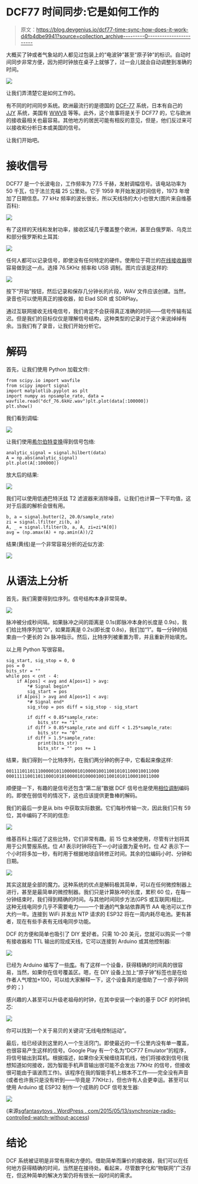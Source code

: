 # DCF77 时间同步:它是如何工作的

> 原文：<https://blog.devgenius.io/dcf77-time-sync-how-does-it-work-d4fb4dbe9941?source=collection_archive---------0----------------------->

大概买了钟或者气象站的人都见过包装上的“电波钟”甚至“原子钟”的标识。自动时间同步非常方便，因为把时钟放在桌子上就够了，过一会儿就会自动调整到准确的时间。

![](img/a0fb72063a9662a198fd0a14b0be0a9a.png)

让我们弄清楚它是如何工作的。

有不同的时间同步系统。欧洲最流行的是德国的 [DCF-77](https://en.wikipedia.org/wiki/DCF77) 系统，日本有自己的 [JJY](https://en.wikipedia.org/wiki/JJY) 系统，美国有 [WWVB](https://en.wikipedia.org/wiki/WWVB) 等等。此外，这个故事将是关于 DCF77 的，它与欧洲的接收最相关也最容易。其他地方的居民可能有相反的意见，但是，他们反过来可以接收和分析日本或美国的信号。

让我们开始吧。

# 接收信号

DCF77 是一个长波电台，工作频率为 77.5 千赫，发射调幅信号。该电站功率为 50 千瓦，位于法兰克福 25 公里处。它于 1959 年开始发送时间信号，1973 年增加了日期信息。77 kHz 频率的波长很长，所以天线场的大小也很大(图片来自维基百科):

![](img/c3835995cfc1011f7c2d1d0fc786517b.png)

有了这样的天线和发射功率，接收区域几乎覆盖整个欧洲，甚至白俄罗斯、乌克兰和部分俄罗斯和土耳其:

![](img/dd41d3c4ba76c6f051bf713890d0def6.png)

任何人都可以记录信号，即使没有任何特定的硬件。使用位于荷兰的[在线接收器](http://websdr.ewi.utwente.nl:8901/)很容易做到这一点。选择 76.5KHz 频率和 USB 调制。图片应该是这样的:

![](img/97d71b0d52935793870f925c388bb36d.png)

按下“开始”按钮，然后记录和保存几分钟长的片段，WAV 文件应该创建。当然，录音也可以使用真正的接收器，如 Elad SDR 或 SDRPlay。

通过互联网接收无线电信号，我们肯定不会获得真正准确的时间——信号传输有延迟。但是我们的目标仅仅是理解信号结构，这种类型的记录对于这个来说绰绰有余。当我们有了录音，让我们开始分析它。

# 解码

首先，让我们使用 Python 加载文件:

```
from scipy.io import wavfile
from scipy import signal
import matplotlib.pyplot as plt
import numpy as npsample_rate, data = wavfile.read("dcf_76.6kHz.wav")plt.plot(data[:100000])
plt.show()
```

我们看到调幅:

![](img/8809c89fbdaa0ca85178c9b50625ad03.png)

让我们使用[希尔伯特变换](https://docs.scipy.org/doc/scipy/reference/generated/scipy.signal.hilbert.html)得到信号包络:

```
analytic_signal = signal.hilbert(data)
A = np.abs(analytic_signal)
plt.plot(A[:100000])
```

放大后的结果:

![](img/2d1df0a9ed25501972e76e111ecc83cd.png)

我们可以使用低通巴特沃兹 T2 滤波器来消除噪音。让我们也计算一下平均值，这对于后面的解析会很有用。

```
b, a = signal.butter(2, 20.0/sample_rate)
zi = signal.lfilter_zi(b, a)
A, _ = signal.lfilter(b, a, A, zi=zi*A[0])
avg = (np.amax(A) + np.amin(A))/2
```

结果(黄线)是一个非常容易分析的近似方波:

![](img/84055184c88cedaa0296f7cf57ccc3e1.png)

# 从语法上分析

首先，我们需要得到位序列。信号结构本身非常简单。

![](img/b01801e4a32c043e53752d3eb57e799c.png)

脉冲被分成秒间隔。如果脉冲之间的距离是 0.1s(即脉冲本身的长度是 0.9s)，我们给比特序列加“0”，如果距离是 0.2s(即长度 0.8s)，我们加“1”。每一分钟的结束由一个更长的 2s 脉冲指示。然后，比特序列被重置为零，并且重新开始填充。

以上用 Python 写很容易。

```
sig_start, sig_stop = 0, 0
pos = 0
bits_str = ""
while pos < cnt - 4:
    if A[pos] < avg and A[pos+1] > avg:
        *# Signal begin*
        sig_start = pos
    if A[pos] > avg and A[pos+1] < avg:
        *# Signal end*
        sig_stop = pos diff = sig_stop - sig_start

        if diff < 0.85*sample_rate:
            bits_str += "1"
        if diff > 0.85*sample_rate and diff < 1.25*sample_rate:
            bits_str += "0"
        if diff > 1.5*sample_rate:
            print(bits_str)
            bits_str = "" pos += 1
```

结果，我们得到一个比特序列，在我们两分钟的例子中，它看起来像这样:

`0011110110111000001011000001010000100110010101100010011000
0001111100110110001010100001010000100110010101100010011000`

顺便提一下，有趣的是信号还包含“第二层”数据 DCF 信号也是使用[相位调制](https://en.wikipedia.org/wiki/DCF77#Phase_modulation)编码的。即使在弱信号的情况下，这也应该提供更鲁棒的解码。

我们的最后一步是从 bits 中获取实际数据。它们每秒传输一次，因此我们只有 59 位，其中编码了不同的信息:

![](img/139a91034181d7527cc7560b8606a4ed.png)

维基百科上描述了这些比特，它们非常有趣。前 15 位未被使用，尽管有计划将其用于公共警报系统。位 *A1* 表示时钟将在下一小时设置为夏令时。位 *A2* 表示下一个小时将多加一秒，有时用于根据地球自转修正时间。其余的位编码小时、分钟和日期。

![](img/5c5ca11c358cafb55c5e790da155079a.png)

其实这就是全部的魔力。这种系统的优点是解码极其简单，可以在任何微控制器上进行，甚至是最简单的微控制器。我们只是计算脉冲的长度，累积 60 位，在每一分钟结束时，我们得到精确的时间。与其他时间同步方法(GPS 或互联网)相比，这种无线电同步几乎不需要电力——一个普通的气象站依靠两节 AA 电池可以工作大约一年。连接到 WiFi 并发出 NTP 请求的 ESP32 将在一周内耗尽电池。更有甚者，现在有些手表有无线电同步功能。

DCF 的方便和简单也吸引了 DIY 爱好者。只需 10-20 美元，您就可以购买一个带有接收器和 TTL 输出的现成天线，它可以连接到 Arduino 或其他控制器:

![](img/96fb4bcebddcfd31bcf97113408b6ff9.png)

已经为 Arduino 编写了一些[库](https://github.com/udoklein/dcf77)。有了这样一个设备，获得精确的时间真的很容易，当然，如果你在信号覆盖区。嗯，在 DIY 设备上加上“原子钟”标签也是在给作者人气增加+100，可以给大家解释一下，这个设备真的是借助了一个原子钟同步的；)

感兴趣的人甚至可以升级老祖母的时钟，在其中安装一个新的基于 DCF 的时钟机芯:

![](img/c5886711a1d4751cccffadf06c0c069a.png)

你可以找到一个关于易贝的关键词“无线电控制运动”。

最后，给已经读到这里的人一个生活窍门。即使最近的一千公里内没有单一覆盖，也很容易产生这样的信号。Google Play 有一个名为“DCF77 Emulator”的程序，将信号输出到耳机。根据描述，如果你全天候缠绕耳机线，他们将接收到信号(我想知道如何接收，因为智能手机声音输出很可能不会发出 77KHz 的信号，但接收很可能由于谐波而工作)。该程序在我的智能手机上根本不工作——完全没有声音(或者也许我只是没有听到——毕竟是 77KHz:)，但也许有人会更幸运。甚至可以使用 Arduino 或 ESP32 制作一个成熟的 DCF 信号发生器:

![](img/a6fb066981238a4901f8ae9df962b5f4.png)

(来源[sgfantasytoys . WordPress . com/2015/05/13/synchronize-radio-controlled-watch-without-access](https://sgfantasytoys.wordpress.com/2015/05/13/synchronize-radio-controlled-watch-without-access/))

# 结论

DCF 系统被证明是非常有用和方便的。借助简单而廉价的接收器，我们可以在任何地方获得精确的时间，当然是在接待处。看起来，尽管数字化和“物联网”广泛存在，但这种简单的解决方案仍将有很长一段时间的需求。